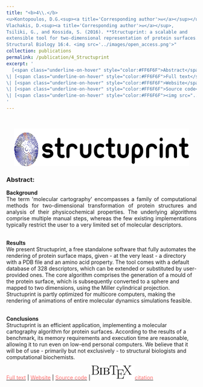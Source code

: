 ```yaml
---
title: "<b>4\\.</b> 
<u>Kontopoulos, D.G.<sup><a title='Corresponding author'>✉</a></sup></u>, 
Vlachakis, D.<sup><a title='Corresponding author'>✉</a></sup>, 
Tsiliki, G., and Kossida, S. (2016). **Structuprint: a scalable and 
extensible tool for two-dimensional representation of protein surfaces.** BMC 
Structural Biology 16:4. <img src='../images/open_access.png'>"
collection: publications
permalink: /publication/4_Structuprint
excerpt: '
  [<span class="underline-on-hover" style="color:#FF6F6F">Abstract</span>](../publication/4_Structuprint)
\| [<span class="underline-on-hover" style="color:#FF6F6F">Full text</span>](https://bmcstructbiol.biomedcentral.com/articles/10.1186/s12900-016-0055-7)
\| [<span class="underline-on-hover" style="color:#FF6F6F">Website</span>](https://dgkontopoulos.github.io/Structuprint/)
\| [<span class="underline-on-hover" style="color:#FF6F6F">Source code</span>](https://github.com/dgkontopoulos/Structuprint)
\| [<span class="underline-on-hover" style="color:#FF6F6F"><img src="../images/bibtex.svg">citation</span>](../bibtex/4_Structuprint.bib)
'
---
```


<br><center><img src="../images/publications/structuprintlogo.png"></center>

### Abstract:

<p style='text-align: justify;'>
<b>Background</b><br>
The term 'molecular cartography' encompasses a family of computational 
methods for two-dimensional transformation of protein structures and 
analysis of their physicochemical properties. The underlying algorithms 
comprise multiple manual steps, whereas the few existing implementations 
typically restrict the user to a very limited set of molecular 
descriptors.<br><br>

<b>Results</b><br>
We present Structuprint, a free standalone software that fully 
automates the rendering of protein surface maps, given - at the very 
least - a directory with a PDB file and an amino acid property. The tool 
comes with a default database of 328 descriptors, which can be extended 
or substituted by user-provided ones. The core algorithm comprises the 
generation of a mould of the protein surface, which is subsequently 
converted to a sphere and mapped to two dimensions, using the Miller 
cylindrical projection. Structuprint is partly optimized for multicore 
computers, making the rendering of animations of entire molecular 
dynamics simulations feasible.<br><br>

<b>Conclusions</b><br>
Structuprint is an efficient application, implementing a molecular 
cartography algorithm for protein surfaces. According to the results of 
a benchmark, its memory requirements and execution time are reasonable, 
allowing it to run even on low-end personal computers. We believe that 
it will be of use - primarily but not exclusively - to structural 
biologists and computational biochemists.
</p>

[<span class="underline-on-hover" style="color:#FF6F6F">Full text</span>](https://bmcstructbiol.biomedcentral.com/articles/10.1186/s12900-016-0055-7)
\| [<span class="underline-on-hover" style="color:#FF6F6F">Website</span>](https://dgkontopoulos.github.io/Structuprint/)
\| [<span class="underline-on-hover" style="color:#FF6F6F">Source code</span>](https://github.com/dgkontopoulos/Structuprint)
\| [<span class="underline-on-hover" style="color:#FF6F6F"><img src="../images/bibtex.svg">citation</span>](../bibtex/4_Structuprint.bib)

